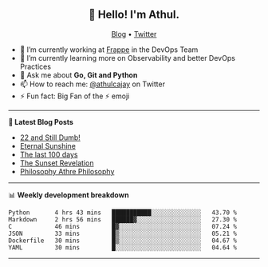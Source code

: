 <h2 align="center">👋 Hello! I'm Athul.</h2>
<p align="center">
  <a href="https://blog.athulcyriac.in">Blog</a> •
  <a href="https://twitter.com/athulcajay">Twitter</a>
</p>


- 🔭 I’m currently working at [Frappe](https://frappe.io) in the DevOps Team
- 🌱 I’m currently learning more on Observability and better DevOps Practices
- 💬 Ask me about **Go, Git and Python**
- 📫 How to reach me: [@athulcajay](https://twitter.com/athulcajay) on Twitter
- ⚡ Fun fact: Big Fan of the :zap: emoji

-------

**📝 Latest Blog Posts**

<!-- BLOG-POST-LIST:START -->
- [22 and Still Dumb!](https://blog.athulcyriac.in/blog/2022/)
- [Eternal Sunshine](https://blog.athulcyriac.in/blog/college-trip/)
- [The last 100 days](https://blog.athulcyriac.in/blog/final-year/)
- [The Sunset Revelation](https://blog.athulcyriac.in/blog/philosphy-2/)
- [Philosophy Athre Philosophy](https://blog.athulcyriac.in/blog/philosophies/)
<!-- BLOG-POST-LIST:END -->

-------

📊 **Weekly development breakdown**
<!--START_SECTION:waka-->

```text
Python       4 hrs 43 mins   ███████████░░░░░░░░░░░░░░   43.70 %
Markdown     2 hrs 56 mins   ██████▓░░░░░░░░░░░░░░░░░░   27.30 %
C            46 mins         █▓░░░░░░░░░░░░░░░░░░░░░░░   07.24 %
JSON         33 mins         █▒░░░░░░░░░░░░░░░░░░░░░░░   05.21 %
Dockerfile   30 mins         █▒░░░░░░░░░░░░░░░░░░░░░░░   04.67 %
YAML         30 mins         █░░░░░░░░░░░░░░░░░░░░░░░░   04.64 %
```

<!--END_SECTION:waka-->

-------
